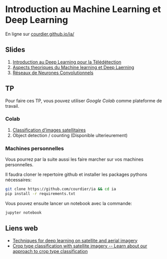 # Introduction au Machine Learning et Deep Learning
En ligne sur [courdier.github.io/ia/](https://courdier.github.io/ia/)

## Slides

1. [Introduction au Deep Learning pour la Télédétection](https://courdier.github.io/ia/slides/intro.html#p1)
2. [Aspects theoriques du Machine learning et Deep Laerning](https://courdier.github.io/ia/slides/nn.html)
3. [Réseaux de Neurones Convolutionnels](https://courdier.github.io/ia/slides/cnn.html)

## TP
Pour faire ces TP, vous pouvez utiliser *Google Colab* comme plateforme de travail.  

### Colab

1. [Classification d’images satellitaires](https://colab.research.google.com/github/courdier/ia/blob/master/TP/TP_1_GIS.ipynb)
2. Object detection / counting (Disponible ulterieurement)

### Machines personnelles

Vous pourrez par la suite aussi les faire marcher sur vos machines personnelles.

Il faudra cloner le repertoire github et installer les packages pythons nécessaires:

```sh
git clone https://github.com/courdier/ia && cd ia
pip install -r requirements.txt
```
Vous pouvez ensuite lancer un notebook avec la commande:
```sh
jupyter notebook
```
## Liens web 

- [Techniques for deep learning on satellite and aerial imagery](https://github.com/satellite-image-deep-learning/techniques)
- [Crop type classification with satellite imagery -- Learn about our approach to crop type classification ](https://medium.com/geekculture/crop-type-classification-with-satellite-imagery-dfc200f82927)

